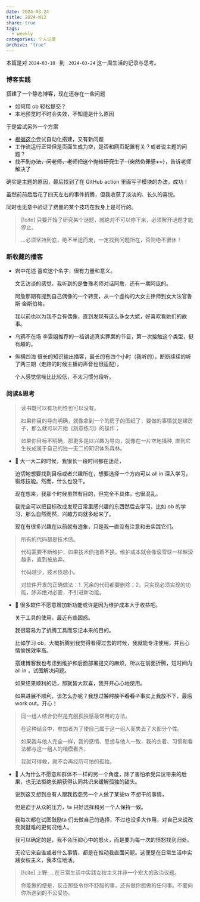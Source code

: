 ```yaml
---
date: 2024-03-24
title: 2024-W12
share: true
tags:
  - weekly
categories: 个人记录
archive: "true"
---
```


本篇是对 `2024-03-18 ` 到 ` 2024-03-24` 这一周生活的记录与思考。

### 博客实践
搭建了一个静态博客，现在还存在一些问题
- 如何用 ob 轻松提交？
- 本地预览时不时会失效，不知道是什么原因

于是尝试另外一个方案
- [根据这个](https://mxts.jiujiuer.xyz/2022/11/25/%E8%AE%A1%E7%AE%97%E6%9C%BA%E7%A7%91%E5%AD%A6/GitHub%E5%8D%9A%E5%AE%A2%E6%90%AD%E5%BB%BA/)尝试自动化搭建，又有新问题
- 工作流运行正常但是页面生成为空，是否和网页配置有关？或者说主题的问题？
- ~~找不到办法，问老师，老师把这个抛给研究生了（突然负罪感++）~~，告诉老师解决了

确实是主题的原因，最后找到了在 GitHub action 里面写子模块的办法，成功！

虽然前前后后花了四天左右的事件折腾，但我收获了淡淡的、长久的喜悦。

同时也无意中验证了费曼的某个技巧在我身上是可行的。
>[!cite] 
>只要开始了研究某个谜题，就绝对不可以停下来，必须解开谜题才能停止。
>
>...必须坚持到底，绝不半途而废，一定找到问题所在，否则绝不罢休！
### 新收藏的播客
- 岩中花述
	喜欢这个名字，很有力量和意义。
	
	文艺访谈的感觉，我听到的是鲁豫老师对话阿詹，还有一期阿庞的。
	
	阿詹那期有提到自己偶像的一个转变，从一个虚构的大女主律师到女大法官鲁斯·金斯伯格。
	
	我以前也以为我不会有偶像，直到发现有这么多女大姥，好喜欢看她们的故事。

- 乌鸦不在场
	李雯姐推荐的一档讲述真实罪案的节目，第一次接触这个类型，挺有趣的。

- 纵横四海
	很长的知识输出播客，最长的有四个小时（我听的），断断续续的听了两三期（走路的时候主播的声音也很适配），
	
	个人感觉信噪比比较低，不太习惯分段听。
### 阅读&思考
>读书既可以有功利性也可以没有。
>
>如果你目的导向明确，就像拿到一个的房子的图纸了，要做的事情就是建房子，那么就可以开始《刻意练习》的操作；
>
>如果你目标不明确，那更多是以兴趣为导向，就像在一片空地播种, 直到它生长成属于自己的独一无二的知识体系森林。

- 💭 
	大一大二的时候，我很长一段时间都在迷茫，
	
	迫切地想要找到目标或者兴趣所在，想要选择一个方向可以 all in 深入学习，锻炼技能。然而，什么也没干。
	
	现在想来，我那个时候虽然有目的，但完全不具体，也很混乱。
	
	我完全可以把目标改成发现日常里感兴趣的东西然后去学习，比如 ob 的学习，那么自然而然，兴趣方向就多起来了。
	
	现在有很多兴趣在以前就有迹象，只是我一直没有注意和去实践它们。



>所有的代码都是技术债。
>
>代码需要不断维护，如果技术债拖着不换，维护成本就会像滚雪球一样越滚越多，直到被放弃。
>
>代码越少，技术债越小。
>
>对软件开发的正确做法：1. 冗余的代码都要删除；2。只实现必须实现的功能，除非绝对必要，不引进新功能。

- 💭 
	很多软件不愿意增加新功能或许是因为维护成本大于收益吧。
	
	关于工具的使用，最近有些困惑。
	
	我很容易为了折腾工具而忘记本来的目的。
	
	比如学习 ob，大概折腾到我觉得看得过去的时候，我就能专注使用，并且心情愉悦效率高。
	
	搭建博客我也考虑到维护和后面部署提交的麻烦，所以在前面折腾，短时间内 all in ，试图解决问题。
	
	如果结果顺利的话，那就皆大欢喜，我开开心心地使用。
	
	如果进展不顺利，该怎么办呢？我想过~~暂时放下看看？~~事实上我放不下，最后 work out，开心！


>同一组人结合仍然是克服孤独感最常用的方法。
>
>在这种结合中，参加者为了使自己属于这一组人而失去了大部分个性。
>
>如果我与他人完全一样，我的感情、思想与他人一致，我的衣着、习惯和看法都与这一组人的楷模看齐，
>
>我就可得救，就不会再经历可怕的孤独。 

- 💭 
	人为什么不愿意和群体不一样的另一个角度，除了害怕承受异议带来的后果，也无法拒绝长期获得认同共识来缓解孤独的甜头。
	
	说到这又想到总有人跟我抱怨另一个人做了某些ta 不想干的事情，
	
	但是迫于从众的压力，ta 只好选择和另一个人保持一致。
	
	我每次都在试图鼓励ta 们去做自己的选择，不过也没多大作用，对自己来说改变就挺难的更何况他人。
	
	我可以确定的是，我不会压抑心中的怒火，而是要为每一次的愤怒找到归处。
	
	无论它来自谁或者什么事情，都是在推动我直面问题。这便是在日常生活中实践女权主义，我本位地活。


>[!cite] 
>上野: ...在日常生活中实践女权主义并非一个宏大的政治议题。
>
>你能做的便是，反击那些令你不舒服的事，还有做你想做的任何事。不要向你所遇到的不公妥协。


